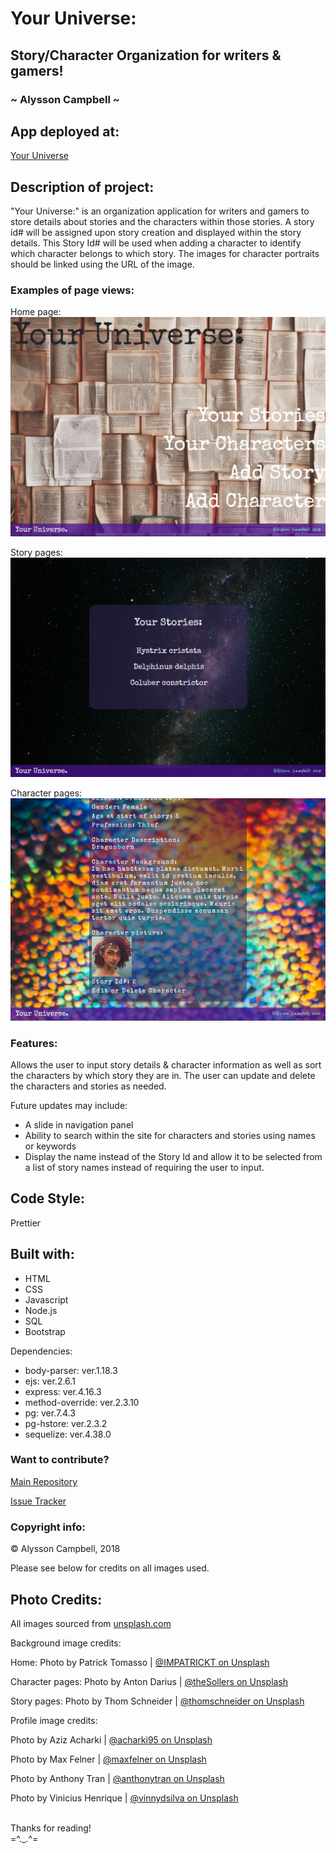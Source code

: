 # Your Universe:

## Story/Character Organization for writers &amp; gamers!

### ~ Alysson Campbell ~

## App deployed at:

[Your Universe](https://your-universe.herokuapp.com/)

## Description of project:

"Your Universe:" is an organization application for writers and gamers to store details about stories and the characters within those stories. A story id# will be assigned upon story creation and displayed within the story details. 
This Story Id# will be used when adding a character to identify which character belongs to which story. 
The images for character portraits should be linked using the URL of the image.

### Examples of page views:

Home page:
![](/planning/home_finished.PNG)

Story pages:
![](/planning/story_finished.PNG)

Character pages:
![](/planning/character_finished.PNG)

### Features:

Allows the user to input story details & character information as well as sort the characters by which story they are in.  The user can update and delete the characters and stories as needed.

Future updates may include:
- A slide in navigation panel
- Ability to search within the site for characters and stories using names or keywords
- Display the name instead of the Story Id and allow it to be selected from a list of story names instead of requiring the user to input.

## Code Style:

Prettier

## Built with:

- HTML
- CSS
- Javascript
- Node.js
- SQL
- Bootstrap

Dependencies:
- body-parser: ver.1.18.3
- ejs: ver.2.6.1
- express: ver.4.16.3
- method-override: ver.2.3.10
- pg: ver.7.4.3
- pg-hstore: ver.2.3.2
- sequelize: ver.4.38.0

### Want to contribute?

[Main Repository](https://github.com/AlyssonCampbell/project_2)

[Issue Tracker](https://github.com/AlyssonCampbell/project_2/issues)

### Copyright info:
&copy; Alysson Campbell, 2018

Please see below for credits on all images used.

## Photo Credits:

All images sourced from [unsplash.com](https://unsplash.com/)

Background image credits:

Home:
Photo by Patrick Tomasso | [@IMPATRICKT on Unsplash](https://unsplash.com/@impatrickt)

Character pages:
Photo by Anton Darius | [@theSollers on Unsplash](https://unsplash.com/@thesollers)

Story pages:
Photo by Thom Schneider | [@thomschneider on Unsplash](https://unsplash.com/@thomschneider)

Profile image credits:

Photo by Aziz Acharki | [@acharki95 on Unsplash](https://unsplash.com/@acharki95)

Photo by Max Felner | [@maxfelner on Unsplash](https://unsplash.com/@maxfelner)

Photo by Anthony Tran | [@anthonytran on Unsplash](https://unsplash.com/@anthonytran)

Photo by Vinicius Henrique | [@vinnydsilva on Unsplash](https://unsplash.com/@vinnydsilva)

<br>Thanks for reading!<br>
=^.\_.^=
